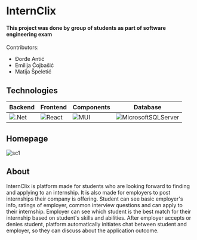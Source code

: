 # **InternClix**
#### **This project was done by group of students as part of software engineering exam**
Contributors:
- Đorđe Antić
- Emilija Ćojbašić
- Matija Špeletić

## **Technologies**
| **Backend** | **Frontend** | **Components** | **Database** |
| --- | --- | --- | --- |
| ![.Net](https://img.shields.io/badge/.NET-5C2D91?style=for-the-badge&logo=.net&logoColor=white) | ![React](https://img.shields.io/badge/react-%2320232a.svg?style=for-the-badge&logo=react&logoColor=%2361DAFB) | ![MUI](https://img.shields.io/badge/MUI-%230081CB.svg?style=for-the-badge&logo=mui&logoColor=white) | ![MicrosoftSQLServer](https://img.shields.io/badge/Microsoft%20SQL%20Sever-CC2927?style=for-the-badge&logo=microsoft%20sql%20server&logoColor=white) |


## **Homepage**
![sc1](https://user-images.githubusercontent.com/48065134/188769613-77b07d8c-d3ba-4bbf-bd92-44d2a3834d4c.png)

## **About**
InternClix is platform made for students who are looking forward to finding and applying to an internship. It is also made for employers to post internships their company is offering. Student can see basic employer's info, ratings of employer, common interview questions and can apply to their internship. Employer can see which student is the best match for their internship based on student's skills and abilities. After employer accepts or denies student, platform automatically initiates chat between student and employer, so they can discuss about the application outcome.
